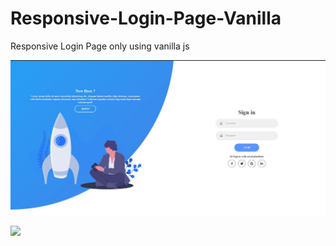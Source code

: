 # Responsive-Login-Page-Vanilla
Responsive Login Page only using vanilla js

![](img/example.JPG)

![](img/exmple2.JPG)
